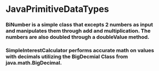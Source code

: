 # JavaPrimitiveDataTypes

### BiNumber is a simple class that excepts 2 numbers as input and manipulates them through add and multiplication. The numbers are also doubled through a doubleValue method.

### SimpleInterestCalculator performs accurate math on values with decimals utilizing the BigDecmial Class from java.math.BigDecimal.

